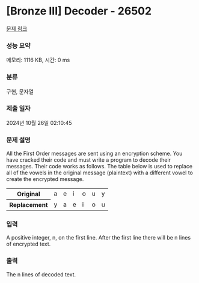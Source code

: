 # [Bronze III] Decoder - 26502 

[문제 링크](https://www.acmicpc.net/problem/26502) 

### 성능 요약

메모리: 1116 KB, 시간: 0 ms

### 분류

구현, 문자열

### 제출 일자

2024년 10월 26일 02:10:45

### 문제 설명

<p>All the First Order messages are sent using an encryption scheme. You have cracked their code and must write a program to decode their messages. Their code works as follows. The table below is used to replace all of the vowels in the original message (plaintext) with a different vowel to create the encrypted message.</p>

<table class="table table-bordered table-center-20">
	<tbody>
		<tr>
			<th>Original</th>
			<td>a</td>
			<td>e</td>
			<td>i</td>
			<td>o</td>
			<td>u</td>
			<td>y</td>
		</tr>
		<tr>
			<th>Replacement</th>
			<td>y</td>
			<td>a</td>
			<td>e</td>
			<td>i</td>
			<td>o</td>
			<td>u</td>
		</tr>
	</tbody>
</table>

### 입력 

 <p>A positive integer, n, on the first line. After the first line there will be n lines of encrypted text.</p>

### 출력 

 <p>The n lines of decoded text.</p>

